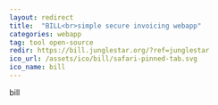```yaml
---
layout: redirect
title:  "BILL<br>simple secure invoicing webapp"
categories: webapp
tag: tool open-source
redir: https://bill.junglestar.org/?ref=junglestar
ico_url: /assets/ico/bill/safari-pinned-tab.svg
ico_name: bill
---
```


bill
